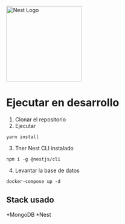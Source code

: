 <p
 aling="center">
<a href="http://nestjs.com/"
   target="blank"><img src="https://nestjs.com/img/logo-small.svg" width="200" alt="Nest Logo"/></a>
</p>

# Ejecutar en desarrollo

1. Clonar el repositorio
2. Ejecutar 
```
yarn install
```
3. Tner Nest CLI instalado
```
npm i -g @nestjs/cli
``` 
4. Levantar la base de datos
```
docker-compose up -d
```

## Stack usado
*MongoDB
*Nest